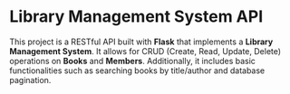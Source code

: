 # **Library Management System API**

This project is a RESTful API built with **Flask** that implements a **Library Management System**. It allows for CRUD (Create, Read, Update, Delete) operations on **Books** and **Members**. Additionally, it includes basic functionalities such as searching books by title/author and database pagination.
